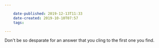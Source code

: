 ```yaml
---

    date-published: 2019-12-13T11:33
    date-created: 2019-10-10T07:57
    tags:

---
```


Don't be so desparate for an answer that you cling to the first one you find.